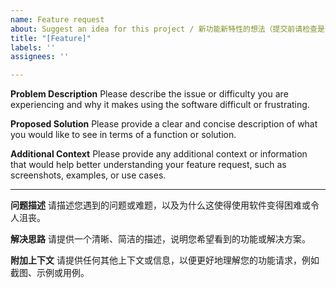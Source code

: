 ```yaml
---
name: Feature request
about: Suggest an idea for this project / 新功能新特性的想法（提交前请检查是否有重复 issues）
title: "[Feature]"
labels: ''
assignees: ''

---
```


**Problem Description**
Please describe the issue or difficulty you are experiencing and why it makes using the software difficult or frustrating.

**Proposed Solution**
Please provide a clear and concise description of what you would like to see in terms of a function or solution.

**Additional Context**
Please provide any additional context or information that would help better understanding your feature request, such as screenshots, examples, or use cases.

-----------------------

**问题描述**
请描述您遇到的问题或难题，以及为什么这使得使用软件变得困难或令人沮丧。

**解决思路**
请提供一个清晰、简洁的描述，说明您希望看到的功能或解决方案。

**附加上下文**
请提供任何其他上下文或信息，以便更好地理解您的功能请求，例如截图、示例或用例。
